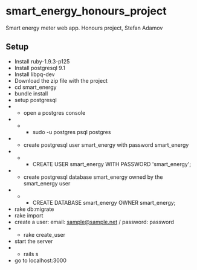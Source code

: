 smart_energy_honours_project
============================

Smart energy meter web app. Honours project, Stefan Adamov

## Setup

- Install ruby-1.9.3-p125
- Install postgresql 9.1
- Install libpq-dev
- Download the zip file with the project
- cd smart_energy
- bundle install
- setup postgresql
- - open a postgres console
- - - sudo -u postgres psql postgres
- - create postgresql user smart_energy with password smart_energy
- - - CREATE USER smart_energy WITH PASSWORD 'smart_energy';
- - create postgresql database smart_energy owned by the smart_energy user
- - - CREATE DATABASE smart_energy OWNER smart_energy;
- rake db:migrate
- rake import
- create a user: email: sample@sample.net / password: password
- - rake create_user
- start the server
- - rails s
- go to localhost:3000